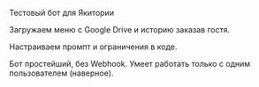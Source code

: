 Тестовый бот для Якитории

Загружаем меню с Google Drive  и историю заказав гостя.

Настраиваем промпт и ограничения в коде.

Бот простейший, без Webhook. Умеет работать только с одним пользователем (наверное). 
